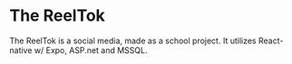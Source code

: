# The ReelTok

The ReelTok is a social media, made as a school project.
It utilizes React-native w/ Expo, ASP.net and MSSQL.
